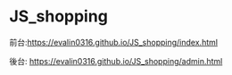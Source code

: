 # JS_shopping
 
前台:https://evalin0316.github.io/JS_shopping/index.html

後台: https://evalin0316.github.io/JS_shopping/admin.html
